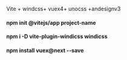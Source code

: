 Vite + windcss+ vuex4+ unocss +andesignv3



####   npm init @vitejs/app project-name

#### npm i -D vite-plugin-windicss windicss

#### npm install vuex@next --save

